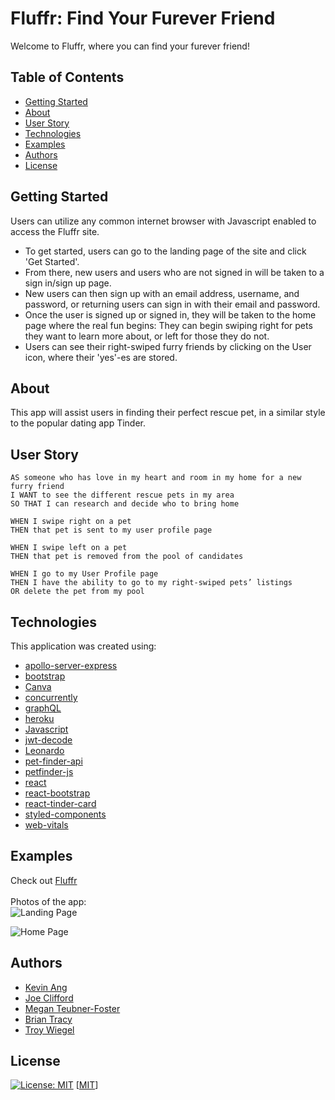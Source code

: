 # Fluffr: Find Your Furever Friend
Welcome to Fluffr, where you can find your furever friend!

## Table of Contents
- [Getting Started](#getting_started)
- [About](#about)
- [User Story](#user_story)
- [Technologies](#technologies)
- [Examples](#examples)
- [Authors](#authors)
- [License](#license)

## Getting Started
Users can utilize any common internet browser with Javascript enabled to access the Fluffr site.

- To get started, users can go to the landing page of the site and click 'Get Started'. 
- From there, new users and users who are not signed in will be taken to a sign in/sign up page.
- New users can then sign up with an email address, username, and password, or returning users can sign in with their email and password.
- Once the user is signed up or signed in, they will be taken to the home page where the real fun begins: They can begin swiping right for pets they want to learn more about, or left for those they do not.
- Users can see their right-swiped furry friends by clicking on the User icon, where their 'yes'-es are stored.

## About
This app will assist users in finding their perfect rescue pet, in a similar style to the popular dating app Tinder.

## User Story
```
AS someone who has love in my heart and room in my home for a new furry friend
I WANT to see the different rescue pets in my area
SO THAT I can research and decide who to bring home

WHEN I swipe right on a pet
THEN that pet is sent to my user profile page

WHEN I swipe left on a pet
THEN that pet is removed from the pool of candidates

WHEN I go to my User Profile page
THEN I have the ability to go to my right-swiped pets’ listings
OR delete the pet from my pool
```

## Technologies
This application was created using:
- [apollo-server-express](https://www.npmjs.com/package/apollo-server-express)
- [bootstrap](https://getbootstrap.com/docs/5.1/getting-started/introduction/)
- [Canva](https://www.canva.com/)
- [concurrently](https://www.npmjs.com/package/concurrently)
- [graphQL](https://graphql.org/graphql-js/)
- [heroku](https://www.heroku.com)
- [Javascript](https://www.javascript.com/)
- [jwt-decode](https://www.npmjs.com/package/jwt-decode)
- [Leonardo](https://www.getleonardo.com/)
- [pet-finder-api](https://www.npmjs.com/package/pet-finder-api)
- [petfinder-js](https://www.npmjs.com/package/@petfinder/petfinder-js)
- [react](https://www.npmjs.com/package/react)
- [react-bootstrap](https://www.npmjs.com/package/react-bootstrap)
- [react-tinder-card](https://www.npmjs.com/package/react-tinder-card)
- [styled-components](https://www.npmjs.com/package/styled-components)
- [web-vitals](https://www.npmjs.com/package/web-vitals)

## Examples
Check out [Fluffr](https://fluffr.herokuapp.com) <br><br>
Photos of the app: <br>
![Landing Page](photolink) <br>

![Home Page](photolink) <br>

## Authors
- [Kevin Ang](https://www.github.com/cosdaman)
- [Joe Clifford](https://github.com/joecliffordofficial)
- [Megan Teubner-Foster](https://www.github.com/mteubnerfoster)
- [Brian Tracy](https://github.com/bravotango)
- [Troy Wiegel](https://github.com/troywiegel)

## License
[![License: MIT](https://img.shields.io/badge/License-MIT-yellow.svg)](https://opensource.org/licenses/MIT)
[[MIT](https://opensource.org/licenses/MIT)]


